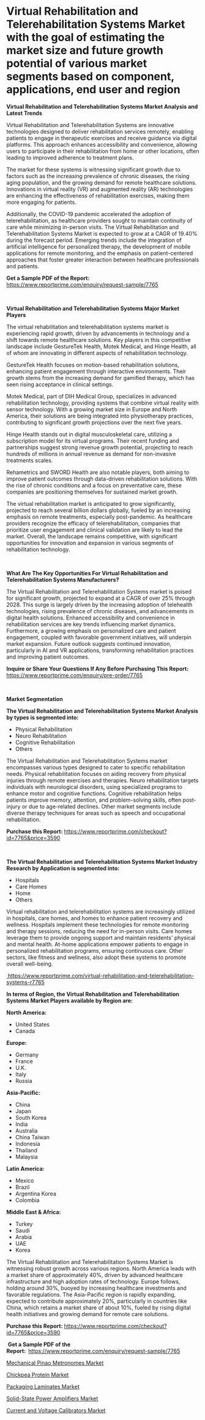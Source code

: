 <p><h1>Virtual Rehabilitation and Telerehabilitation Systems Market with the goal of estimating the market size and future growth potential of various market segments based on component, applications, end user and region</h1></p><p><strong>Virtual Rehabilitation and Telerehabilitation Systems Market Analysis and Latest Trends</strong></p>
<p><p>Virtual Rehabilitation and Telerehabilitation Systems are innovative technologies designed to deliver rehabilitation services remotely, enabling patients to engage in therapeutic exercises and receive guidance via digital platforms. This approach enhances accessibility and convenience, allowing users to participate in their rehabilitation from home or other locations, often leading to improved adherence to treatment plans.</p><p>The market for these systems is witnessing significant growth due to factors such as the increasing prevalence of chronic diseases, the rising aging population, and the growing demand for remote healthcare solutions. Innovations in virtual reality (VR) and augmented reality (AR) technologies are enhancing the effectiveness of rehabilitation exercises, making them more engaging for patients.</p><p>Additionally, the COVID-19 pandemic accelerated the adoption of telerehabilitation, as healthcare providers sought to maintain continuity of care while minimizing in-person visits. The Virtual Rehabilitation and Telerehabilitation Systems Market is expected to grow at a CAGR of 19.40% during the forecast period. Emerging trends include the integration of artificial intelligence for personalized therapy, the development of mobile applications for remote monitoring, and the emphasis on patient-centered approaches that foster greater interaction between healthcare professionals and patients.</p></p>
<p><strong>Get a Sample PDF of the Report:&nbsp;</strong> <a href="https://www.reportprime.com/enquiry/request-sample/7765">https://www.reportprime.com/enquiry/request-sample/7765</a></p>
<p>&nbsp;</p>
<p><strong>Virtual Rehabilitation and Telerehabilitation Systems Major Market Players</strong></p>
<p><p>The virtual rehabilitation and telerehabilitation systems market is experiencing rapid growth, driven by advancements in technology and a shift towards remote healthcare solutions. Key players in this competitive landscape include GestureTek Health, Motek Medical, and Hinge Health, all of whom are innovating in different aspects of rehabilitation technology.</p><p>GestureTek Health focuses on motion-based rehabilitation solutions, enhancing patient engagement through interactive environments. Their growth stems from the increasing demand for gamified therapy, which has seen rising acceptance in clinical settings.</p><p>Motek Medical, part of DIH Medical Group, specializes in advanced rehabilitation technology, providing systems that combine virtual reality with sensor technology. With a growing market size in Europe and North America, their solutions are being integrated into physiotherapy practices, contributing to significant growth projections over the next five years.</p><p>Hinge Health stands out in digital musculoskeletal care, utilizing a subscription model for its virtual programs. Their recent funding and partnerships suggest strong revenue growth potential, projecting to reach hundreds of millions in annual revenue as demand for non-invasive treatments scales.</p><p>Rehametrics and SWORD Health are also notable players, both aiming to improve patient outcomes through data-driven rehabilitation solutions. With the rise of chronic conditions and a focus on preventative care, these companies are positioning themselves for sustained market growth.</p><p>The virtual rehabilitation market is anticipated to grow significantly, projected to reach several billion dollars globally, fueled by an increasing emphasis on remote treatments, especially post-pandemic. As healthcare providers recognize the efficacy of telerehabilitation, companies that prioritize user engagement and clinical validation are likely to lead the market. Overall, the landscape remains competitive, with significant opportunities for innovation and expansion in various segments of rehabilitation technology.</p></p>
<p>&nbsp;</p>
<p><strong>What Are The Key Opportunities For Virtual Rehabilitation and Telerehabilitation Systems Manufacturers?</strong></p>
<p><p>The Virtual Rehabilitation and Telerehabilitation Systems market is poised for significant growth, projected to expand at a CAGR of over 25% through 2028. This surge is largely driven by the increasing adoption of telehealth technologies, rising prevalence of chronic diseases, and advancements in digital health solutions. Enhanced accessibility and convenience in rehabilitation services are key trends influencing market dynamics. Furthermore, a growing emphasis on personalized care and patient engagement, coupled with favorable government initiatives, will underpin market expansion. Future outlook suggests continued innovation, particularly in AI and VR applications, transforming rehabilitation practices and improving patient outcomes.</p></p>
<p><strong>Inquire or Share Your Questions If Any Before Purchasing This Report:</strong> <a href="https://www.reportprime.com/enquiry/pre-order/7765">https://www.reportprime.com/enquiry/pre-order/7765</a></p>
<p>&nbsp;</p>
<p><strong>Market Segmentation</strong></p>
<p><strong>The Virtual Rehabilitation and Telerehabilitation Systems Market Analysis by types is segmented into:</strong></p>
<p><ul><li>Physical Rehabilitation</li><li>Neuro Rehabilitation</li><li>Cognitive Rehabilitation</li><li>Others</li></ul></p>
<p><p>The Virtual Rehabilitation and Telerehabilitation Systems market encompasses various types designed to cater to specific rehabilitation needs. Physical rehabilitation focuses on aiding recovery from physical injuries through remote exercises and therapies. Neuro rehabilitation targets individuals with neurological disorders, using specialized programs to enhance motor and cognitive functions. Cognitive rehabilitation helps patients improve memory, attention, and problem-solving skills, often post-injury or due to age-related declines. Other market segments include diverse therapy techniques for areas such as speech and occupational rehabilitation.</p></p>
<p><strong>Purchase this Report:&nbsp;</strong><a href="https://www.reportprime.com/checkout?id=7765&price=3590">https://www.reportprime.com/checkout?id=7765&price=3590</a></p>
<p>&nbsp;</p>
<p><strong>The Virtual Rehabilitation and Telerehabilitation Systems Market Industry Research by Application is segmented into:</strong></p>
<p><ul><li>Hospitals</li><li>Care Homes</li><li>Home</li><li>Others</li></ul></p>
<p><p>Virtual rehabilitation and telerehabilitation systems are increasingly utilized in hospitals, care homes, and homes to enhance patient recovery and wellness. Hospitals implement these technologies for remote monitoring and therapy sessions, reducing the need for in-person visits. Care homes leverage them to provide ongoing support and maintain residents' physical and mental health. At-home applications empower patients to engage in personalized rehabilitation programs, ensuring continuous care. Other sectors, like fitness and wellness, also adopt these systems to promote overall well-being.</p></p>
<p><a href="https://www.reportprime.com/virtual-rehabilitation-and-telerehabilitation-systems-r7765">&nbsp;https://www.reportprime.com/virtual-rehabilitation-and-telerehabilitation-systems-r7765</a></p>
<p><strong>In terms of Region, the Virtual Rehabilitation and Telerehabilitation Systems Market Players available by Region are:</strong></p>
<p>
    <p> <strong> North America: </strong>
        <ul>
            <li>United States</li>
            <li>Canada</li>
        </ul>
        </p> 
    <p> <strong> Europe: </strong>
        <ul>
            <li>Germany</li>
            <li>France</li>
            <li>U.K.</li>
            <li>Italy</li>
            <li>Russia</li>
        </ul>
        </p> 
    <p> <strong> Asia-Pacific: </strong>
        <ul>
            <li>China</li>
            <li>Japan</li>
            <li>South Korea</li>
            <li>India</li>
            <li>Australia</li>
            <li>China Taiwan</li>
            <li>Indonesia</li>
            <li>Thailand</li>
            <li>Malaysia</li>
        </ul>
        </p> 
    <p> <strong> Latin America: </strong>
        <ul>
            <li>Mexico</li>
            <li>Brazil</li>
            <li>Argentina Korea</li>
            <li>Colombia</li>
        </ul>
        </p> 
    <p> <strong> Middle East & Africa: </strong>
        <ul>
            <li>Turkey</li>
            <li>Saudi</li>
            <li>Arabia</li>
            <li>UAE</li>
            <li>Korea</li>
        </ul>
    </p>
    </p>
<p><p>The Virtual Rehabilitation and Telerehabilitation Systems Market is witnessing robust growth across various regions. North America leads with a market share of approximately 40%, driven by advanced healthcare infrastructure and high adoption rates of technology. Europe follows, holding around 30%, buoyed by increasing healthcare investments and favorable regulations. The Asia-Pacific region is rapidly expanding, expected to contribute approximately 20%, particularly in countries like China, which retains a market share of about 10%, fueled by rising digital health initiatives and growing demand for remote care solutions.</p></p>
<p><strong>Purchase this Report: </strong><a href="https://www.reportprime.com/checkout?id=7765&price=3590">https://www.reportprime.com/checkout?id=7765&price=3590</a></p>
<p>&nbsp;<strong>Get a Sample PDF of the Report:&nbsp;&nbsp;</strong><a href="https://www.reportprime.com/enquiry/request-sample/7765">https://www.reportprime.com/enquiry/request-sample/7765</a></p>
<p><strong></strong></p>
<p><p><a href="https://medium.com/@arteevalith3/mechanical-pinao-metronomes-market-size-share-competitive-landscape-and-trend-analysis-report-by-df1468df02c5">Mechanical Pinao Metronomes Market</a></p><p><a href="https://www.linkedin.com/pulse/chickpea-protein-market-insights-product-type-application-trends-qcopf?trackingId=bLLUEToyTamsHErChu6iPw%3D%3D">Chickpea Protein Market</a></p><p><a href="https://www.linkedin.com/pulse/packaging-laminates-market-trends-regional-insights-forecasted-rgqse?trackingId=REyKcAV0TDyg13eE3DWd1w%3D%3D">Packaging Laminates Market</a></p><p><a href="https://issuu.com/reportprime-2/docs/solid-state-power-amplifiers-market_a424796adb1bdb">Solid-State Power Amplifiers Market</a></p><p><a href="https://medium.com/@arteevalith3/how-will-the-current-and-voltage-calibrators-market-evolve-e10054796d5a">Current and Voltage Calibrators Market</a></p></p>